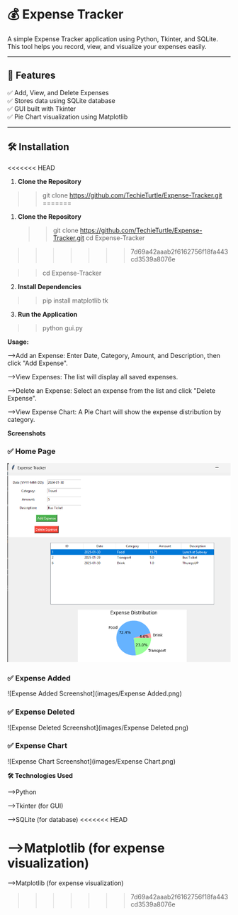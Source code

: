 # 💰 Expense Tracker  

A simple Expense Tracker application using Python, Tkinter, and SQLite. This tool helps you record, view, and visualize your expenses easily.

---

## 📌 Features  
✅ Add, View, and Delete Expenses  
✅ Stores data using SQLite database  
✅ GUI built with Tkinter  
✅ Pie Chart visualization using Matplotlib  

---

## 🛠 Installation  

<<<<<<< HEAD
1. **Clone the Repository**
>>git clone https://github.com/TechieTurtle/Expense-Tracker.git
=======
1. **Clone the Repository**  
   >>git clone https://github.com/TechieTurtle/Expense-Tracker.git
   >>cd Expense-Tracker
>>>>>>> 7d69a42aaab2f6162756f18fa443cd3539a8076e

>>cd Expense-Tracker

2. **Install Dependencies**

>>pip install matplotlib tk

3. **Run the Application**

>>python gui.py

**Usage:**

-->Add an Expense: Enter Date, Category, Amount, and Description, then click "Add Expense".

-->View Expenses: The list will display all saved expenses.

-->Delete an Expense: Select an expense from the list and click "Delete Expense".

-->View Expense Chart: A Pie Chart will show the expense distribution by category.

**Screenshots**

### ✅ Home Page
![Home Page Screenshot](images/Home.png)  

### ✅ Expense Added  
![Expense Added Screenshot](images/Expense Added.png)

### ✅ Expense Deleted  
![Expense Deleted Screenshot](images/Expense Deleted.png)

### ✅ Expense Chart  
![Expense Chart Screenshot](images/Expense Chart.png)


**🛠 Technologies Used**

-->Python

-->Tkinter (for GUI)

-->SQLite (for database)
<<<<<<< HEAD

-->Matplotlib (for expense visualization)
=======
-->Matplotlib (for expense visualization)
>>>>>>> 7d69a42aaab2f6162756f18fa443cd3539a8076e
